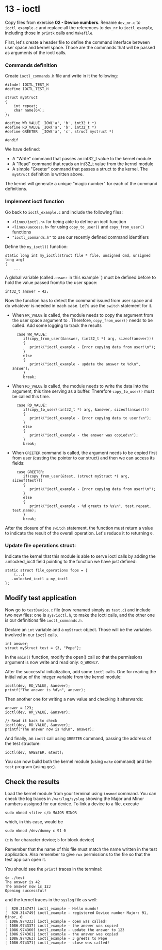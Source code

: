 # 13 - ioctl

Copy files from exercise **02 - Device numbers**. Rename `dev_nr.c` to `ioctl_example.c` and replace all the references to `dev_nr` to `ioctl_example`, including those in `printk` calls and `Makefile`.

First, let's create a header file to define the command interface between user space and kernel space. Those are the commands that will be passed as arguments of the ioctl calls.

### Commands definition

Create `ioctl_commands.h` file and write in it the following:

```
#ifndef IOCTL_TEST_H
#define IOCTL_TEST_H

struct myStruct
{
    int repeat;
    char name[64];
};

#define WR_VALUE _IOW('a', 'b', int32_t *)
#define RD_VALUE _IOR('a', 'b', int32_t *)
#define GREETER  _IOW('a', 'c', struct mystruct *)

#endif
```

We have defined:
* A "Write" command that passes an int32_t value to the kernel module
* A "Read" command that reads an int32_t value from the kernel module
* A simple "Greeter" command that passes a struct to the kernel. The `myStruct` definition is written above.

The kernel will generate a unique "magic number" for each of the command definitions.


### Implement ioctl function

Go back to `ioctl_example.c` and include the following files:

* `<linux/ioctl.h>` for being able to define an ioctl function
* `<linux/uaccess.h>` for using `copy_to_user()` and `copy_from_user()` functions
* `"ioctl_commands.h"` to use our recently defined command identifiers

Define the `my_ioctl()` function:

```
static long int my_ioctl(struct file * file, unsigned cmd, unsigned long arg)
{
    ...
```

A global variable (called `answer` in this example¨) must be defined before to hold the value passed from/to the user space:

```
int32_t answer = 42;
```

Now the function has to detect the command issued from user space and do whatever is needed in each case. Let's use the `switch` statement for it.

* When `WR_VALUE` is called, the module needs to copy the argument from the user space argument to . Therefore, `copy_from_user()` needs to be called. Add some logging to track the results

    ```
      case WR_VALUE:
         if(copy_from_user(&answer, (int32_t *) arg, sizeof(answer)))
         {
            printk("ioctl_example - Error copying data from user!\n");
         }
         else
         {
            printk("ioctl_example - update the answer to %d\n", answer);
         }
         break;
    ```

+ When `RD_VALUE` is called, the module needs to write the data into the argument, this time serving as a buffer. Therefore `copy_to_user()` must be called this time.

    ```
      case RD_VALUE:
         if(copy_to_user((int32_t *) arg, &answer, sizeof(answer)))
         {
            printk("ioctl_example - Error copying data to user!\n");
         }
         else
         {
            printk("ioctl_example - the answer was copied\n");
         }
         break;
    ```

* When `GREETER` command is called, the argument needs to be copied first from user (casting the pointer to our struct) and then we can access its fields:

    ```
      case GREETER:
         if(copy_from_user(&test, (struct myStruct *) arg, sizeof(test)))
         {
            printk("ioctl_example - Error copying data from user!\n");
         }
         else
         {
            printk("ioctl_example - %d greets to %s\n", test.repeat, test.name);
         }
         break;
    ```

After the closure of the `switch` statement, the function must return a value to indicate the result of the overall operation. Let's reduce it to returning `0`.

### Update file operations struct:

Indicate the kernel that this module is able to serve ioctl calls by adding the .unlocked_ioctl field pointing to the function we have just defined:

```
static struct file_operations fops = {
    (...)
   .unlocked_ioctl = my_ioctl
};
```

## Modify test application

Now go to `testDevice.c` file (now renamed simply as `test.c`) and include two new files: one is `sys/ioctl.h`, to make the ioctl calls, and the other one is our definitions file `ioctl_commands.h`.

Declare an `int` variable and a `myStruct` object. Those will be the variables involved in our `ioctl` calls.

```
int answer;
struct myStruct test = {3, "Pepe"};
```

In the `main()` function, modify the open() call so that the permissions argument is now write and read only: `O_WRONLY`.

After the successful initialization, add some `ioctl` calls. One for reading the initial value of the integer variable from the kernel module:

    ioctl(dev, RD_VALUE, &answer);
    printf("The answer is %d\n", answer);

Then another one for writing a new value and checking it afterwards:

    answer = 123;
    ioctl(dev, WR_VALUE, &answer);
    
    // Read it back to check
    ioctl(dev, RD_VALUE, &answer);
    printf("The answer now is %d\n", answer);

And finally, an `ioctl` call using `GREETER` command, passing the address of the test structure:

    ioctl(dev, GREETER, &test);

You can now build both the kernel module (using `make` command) and the `test` program (using `gcc`).

## Check the results

Load the kernel module from your terminal using `insmod` command. You can check the log traces in `/var/log/syslog` showing the Major and Minor numbers assigned for our device. To link a device to a file, execute
```
sudo mknod <file> c/b MAJOR MINOR
```
which, in this case, would be

```
sudo mknod /dev/dummy c 91 0
```
(`c` is for character device; `b` for block device)

Remember that the name of this file must match the name written in the test application. Also remember to give `rwx` permissions to the file so that the test app can open it.

You should see the `printf` traces in the terminal:

```
$> ./test
The answer is 42
The answer now is 123
Opening successful!
```
and the kernel traces in the `syslog` file as well:

```
[  820.314747] ioctl_example - Hello mundo!
[  820.314749] ioctl_example - registered Device number Major: 91, Minor, 0
[ 1086.974333] ioctl_example - open was called!
[ 1086.974337] ioctl_example - the answer was copied
[ 1086.974360] ioctl_example - update the answer to 123
[ 1086.974361] ioctl_example - the answer was copied
[ 1086.974363] ioctl_example - 3 greets to Pepe
[ 1086.974371] ioctl_example - close was called!
```



